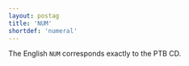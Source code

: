 ```yaml
---
layout: postag
title: 'NUM'
shortdef: 'numeral'
---
```


The English `NUM` corresponds exactly to the PTB CD.
<!-- Interlanguage links updated Po 6. listopadu 2023, 21:41:26 CET -->

